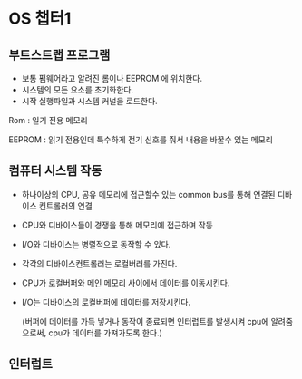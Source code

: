 # OS 챕터1

## 부트스트랩 프로그램

* 보통 펌웨어라고 알려진 롬이나 EEPROM 에 위치한다.
* 시스템의 모든 요소를 초기화한다.
* 시작 실행파일과 시스템 커널을 로드한다.

Rom : 일기 전용 메모리

EEPROM : 읽기 전용인데 특수하게 전기 신호를 줘서 내용을 바꿀수 있는 메모리

## 컴퓨터 시스템 작동

* 하나이상의 CPU, 공유 메모리에 접근할수 있는 common bus를 통해 연결된 디바이스 컨트롤러의 연결

* CPU와 디바이스들이 경쟁을 통해 메모리에 접근하며 작동

* I/O와 디바이스는 병렬적으로 동작할 수 있다.

* 각각의 디바이스컨트롤러는 로컬버러를 가진다.

* CPU가 로컬버퍼와 메인 메모리 사이에서 데이터를 이동시킨다.

* I/O는 디바이스의 로컬버퍼에 데이터를 저장시킨다.

  (버퍼에 데이터를 가득 넣거나 동작이 종료되면 인터럽트를 발생시켜 cpu에 알려줌으로써, cpu가 데이터를 가져가도록 한다.)

  

## 인터럽트

